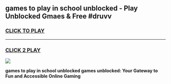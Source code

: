 
## games to play in school unblocked - Play Unblocked Gmaes & Free #druvv
<h3>
<a href="https://news.freeplayer.one?title=games_to_play_in_school_unblocked&ref=26F">CLICK TO PLAY</a></h3>
<hr>

<h3>
<a href="https://news.freeplayer.one?title=games_to_play_in_school_unblocked&ref=26F">CLICK 2 PLAY</a>
  
</h3>

<a href="https://news.freeplayer.one?title=games_to_play_in_school_unblocked&ref=26F/"><img src="https://clearcache.store/games.png"></a>


**games to play in school unblocked games unblocked: Your Gateway to Fun and Accessible Online Gaming**
